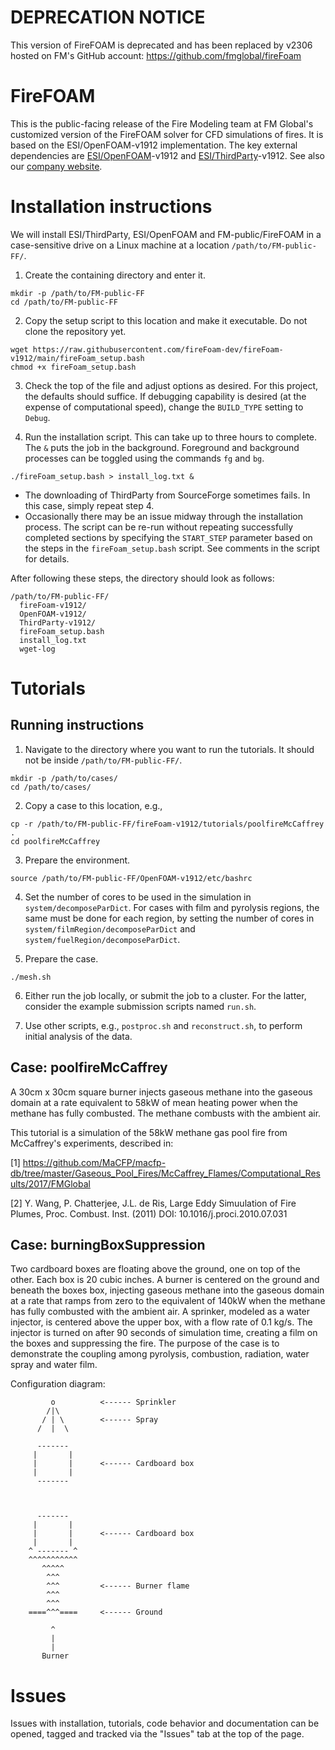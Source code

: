 
# DEPRECATION NOTICE

This version of FireFOAM is deprecated and has been replaced by v2306 hosted on FM's GitHub account: https://github.com/fmglobal/fireFoam

# FireFOAM

This is the public-facing release of the Fire Modeling team at FM Global's customized version of the FireFOAM solver for CFD simulations of fires. It is based on the ESI/OpenFOAM-v1912 implementation. The key external dependencies are [ESI/OpenFOAM](https://develop.openfoam.com/Development/openfoam.git)-v1912 and [ESI/ThirdParty](https://sourceforge.net/projects/openfoam/files/)-v1912. See also our [company website](https://www.fmglobal.com/research-and-resources/research-and-testing/theoretical-computational-and-experimental-research/open-source-fire-modeling).

# Installation instructions
We will install ESI/ThirdParty, ESI/OpenFOAM and FM-public/FireFOAM in a case-sensitive drive on a Linux machine at a location `/path/to/FM-public-FF/`.

1. Create the containing directory and enter it.
```
mkdir -p /path/to/FM-public-FF
cd /path/to/FM-public-FF
```

2. Copy the setup script to this location and make it executable. Do not clone the repository yet.
```
wget https://raw.githubusercontent.com/fireFoam-dev/fireFoam-v1912/main/fireFoam_setup.bash
chmod +x fireFoam_setup.bash
```

3. Check the top of the file and adjust options as desired. For this project, the defaults should suffice. If debugging capability is desired (at the expense of computational speed), change the `BUILD_TYPE` setting to `Debug`.

4. Run the installation script. This can take up to three hours to complete. The `&` puts the job in the background. Foreground and background processes can be toggled using the commands `fg` and `bg`.
```
./fireFoam_setup.bash > install_log.txt &
```
- The downloading of ThirdParty from SourceForge sometimes fails. In this case, simply repeat step 4. 
- Occasionally there may be an issue midway through the installation process. The script can be re-run without repeating successfully completed sections by specifying the `START_STEP` parameter based on the steps in the `fireFoam_setup.bash` script. See comments in the script for details.

After following these steps, the directory should look as follows:
```
/path/to/FM-public-FF/
  fireFoam-v1912/
  OpenFOAM-v1912/
  ThirdParty-v1912/
  fireFoam_setup.bash
  install_log.txt
  wget-log
```

# Tutorials

## Running instructions
1. Navigate to the directory where you want to run the tutorials. It should not be inside `/path/to/FM-public-FF/`.
```
mkdir -p /path/to/cases/
cd /path/to/cases/
```

2. Copy a case to this location, e.g.,
```
cp -r /path/to/FM-public-FF/fireFoam-v1912/tutorials/poolfireMcCaffrey .
cd poolfireMcCaffrey
```

3. Prepare the environment.
```
source /path/to/FM-public-FF/OpenFOAM-v1912/etc/bashrc
```

4. Set the number of cores to be used in the simulation in `system/decomposeParDict`. For cases with film and pyrolysis regions, the same must be done for each region, by setting the number of cores in `system/filmRegion/decomposeParDict` and `system/fuelRegion/decomposeParDict`.

5. Prepare the case.
```
./mesh.sh
```

6. Either run the job locally, or submit the job to a cluster. For the latter, consider the example submission scripts named `run.sh`.

7. Use other scripts, e.g., `postproc.sh` and `reconstruct.sh`, to perform initial analysis of the data.

## Case: poolfireMcCaffrey
A 30cm x 30cm square burner injects gaseous methane into the gaseous domain at a rate equivalent to 58kW of mean heating power when the methane has fully combusted. The methane combusts with the ambient air.

This tutorial is a simulation of the 58kW methane gas pool fire from McCaffrey's experiments, described in:

[1] https://github.com/MaCFP/macfp-db/tree/master/Gaseous_Pool_Fires/McCaffrey_Flames/Computational_Results/2017/FMGlobal

[2] Y. Wang, P. Chatterjee, J.L. de Ris, Large Eddy Simuulation of Fire Plumes, Proc. Combust. Inst. (2011)
    DOI: 10.1016/j.proci.2010.07.031

## Case: burningBoxSuppression
Two cardboard boxes are floating above the ground, one on top of the other. Each box is 20 cubic inches. A burner is centered on the ground and beneath the boxes box, injecting gaseous methane into the gaseous domain at a rate that ramps from zero to the equivalent of 140kW when the methane has fully combusted with the ambient air. A sprinker, modeled as a water injector, is centered above the upper box, with a flow rate of 0.1 kg/s. The injector is turned on after 90 seconds of simulation time, creating a film on the boxes and suppressing the fire. The purpose of the case is to demonstrate the coupling among pyrolysis, combustion, radiation, water spray and water film.

Configuration diagram: 

        
             o          <------ Sprinkler
            /|\
           / | \        <------ Spray
          /  |  \

          -------
         |       |
         |       |      <------ Cardboard box
         |       |
          -------



          -------
         |       |
         |       |      <------ Cardboard box
         |       |
        ^ ------- ^
        ^^^^^^^^^^^
           ^^^^^
            ^^^
            ^^^         <------ Burner flame
            ^^^
            ^^^
        ====^^^====     <------ Ground
        
             ^
             |
             |
           Burner  

# Issues
Issues with installation, tutorials, code behavior and documentation can be opened, tagged and tracked via the "Issues" tab at the top of the page.
